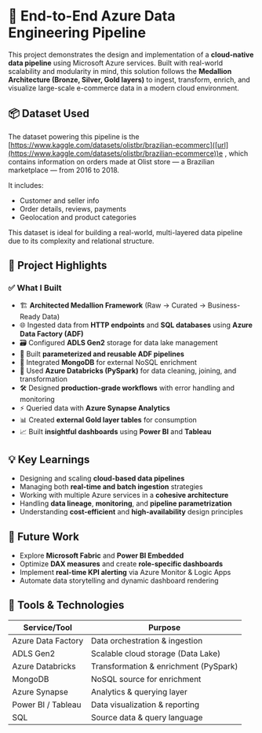 # 🚀 End-to-End Azure Data Engineering Pipeline

This project demonstrates the design and implementation of a **cloud-native data pipeline** using Microsoft Azure services. Built with real-world scalability and modularity in mind, this solution follows the **Medallion Architecture (Bronze, Silver, Gold layers)** to ingest, transform, enrich, and visualize large-scale e-commerce data in a modern cloud environment.

## 📦 Dataset Used
The dataset powering this pipeline is the [https://www.kaggle.com/datasets/olistbr/brazilian-ecommerc]([url](https://www.kaggle.com/datasets/olistbr/brazilian-ecommerce))e , which contains information on orders made at Olist store — a Brazilian marketplace — from 2016 to 2018.

It includes:
- Customer and seller info
- Order details, reviews, payments
- Geolocation and product categories

This dataset is ideal for building a real-world, multi-layered data pipeline due to its complexity and relational structure.

## 📌 Project Highlights

### ✅ What I Built
- 🏗️ **Architected Medallion Framework** (Raw → Curated → Business-Ready Data)
- 🌐 Ingested data from **HTTP endpoints** and **SQL databases** using **Azure Data Factory (ADF)**
- 🗃️ Configured **ADLS Gen2** storage for data lake management
- 🔁 Built **parameterized and reusable ADF pipelines**
- 🔌 Integrated **MongoDB** for external NoSQL enrichment
- 🧠 Used **Azure Databricks (PySpark)** for data cleaning, joining, and transformation
- 🛠️ Designed **production-grade workflows** with error handling and monitoring
- ⚡ Queried data with **Azure Synapse Analytics**
- 📊 Created **external Gold layer tables** for consumption
- 📈 Built **insightful dashboards** using **Power BI** and **Tableau**

## 💡 Key Learnings
- Designing and scaling **cloud-based data pipelines**
- Managing both **real-time and batch ingestion** strategies
- Working with multiple Azure services in a **cohesive architecture**
- Handling **data lineage**, **monitoring**, and **pipeline parametrization**
- Understanding **cost-efficient** and **high-availability** design principles

## 🔮 Future Work
- Explore **Microsoft Fabric** and **Power BI Embedded**
- Optimize **DAX measures** and create **role-specific dashboards**
- Implement **real-time KPI alerting** via Azure Monitor & Logic Apps
- Automate data storytelling and dynamic dashboard rendering

## 🧰 Tools & Technologies
| Service/Tool          | Purpose                               |
|-----------------------|---------------------------------------|
| Azure Data Factory    | Data orchestration & ingestion        |
| ADLS Gen2             | Scalable cloud storage (Data Lake)    |
| Azure Databricks      | Transformation & enrichment (PySpark) |
| MongoDB               | NoSQL source for enrichment           |
| Azure Synapse         | Analytics & querying layer            |
| Power BI / Tableau    | Data visualization & reporting        |
| SQL                   | Source data & query language          |


